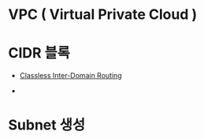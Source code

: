 # VPC ( Virtual Private Cloud )

# CIDR 블록 

- [Classless Inter-Domain Routing](https://en.wikipedia.org/wiki/Classless_Inter-Domain_Routing)

- [](https://dev.classmethod.jp/articles/vpc-3/)

# Subnet 생성 